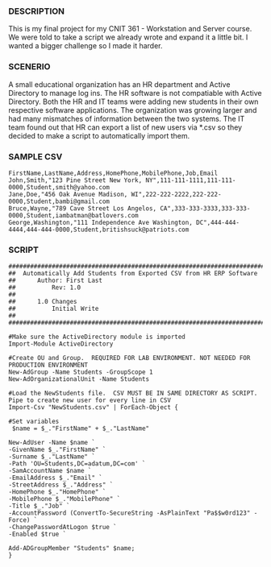 ### DESCRIPTION
This is my final project for my CNIT 361 - Workstation and Server course.  We were told to take a script we already wrote and expand it a little bit.  I wanted a bigger challenge so I made it harder.

### SCENERIO
A small educational organization has an HR department and Active Directory to manage log ins.  The HR software is not compatiable with Active Directory.  Both the HR and IT teams were adding new students in their own respective software applications.  The organization was growing larger and had many mismatches of information between the two systems.  The IT team found out that HR can export a list of new users via *.csv so they decided to make a script to automatically import them.

### SAMPLE CSV
```
FirstName,LastName,Address,HomePhone,MobilePhone,Job,Email
John,Smith,"123 Pine Street New York, NY",111-111-1111,111-111-0000,Student,smith@yahoo.com
Jane,Doe,"456 Oak Avenue Madison, WI",222-222-2222,222-222-0000,Student,bambi@gmail.com
Bruce,Wayne,"789 Cave Street Los Angelos, CA",333-333-3333,333-333-0000,Student,iambatman@batlovers.com
George,Washington,"111 Independence Ave Washington, DC",444-444-4444,444-444-0000,Student,britishsuck@patriots.com
```

### SCRIPT
```
##################################################################################
##	Automatically Add Students from Exported CSV from HR ERP Software
##		Author: First Last
##			Rev: 1.0
##
##		1.0 Changes
##			Initial Write
##
##################################################################################

#Make sure the ActiveDirectory module is imported
Import-Module ActiveDirectory

#Create OU and Group.  REQUIRED FOR LAB ENVIRONMENT. NOT NEEDED FOR PRODUCTION ENVIRONMENT
New-AdGroup -Name Students -GroupScope 1
New-AdOrganizationalUnit -Name Students

#Load the NewStudents file.  CSV MUST BE IN SAME DIRECTORY AS SCRIPT.  Pipe to create new user for every line in CSV
Import-Csv "NewStudents.csv" | ForEach-Object {

#Set variables
 $name = $_."FirstName" + $_."LastName"

New-AdUser -Name $name `
-GivenName $_."FirstName" `
-Surname $_."LastName" `
-Path 'OU=Students,DC=adatum,DC=com' `
-SamAccountName $name `
-EmailAddress $_."Email" `
-StreetAddress $_."Address" `
-HomePhone $_."HomePhone" `
-MobilePhone $_."MobilePhone" `
-Title $_."Job" `
-AccountPassword (ConvertTo-SecureString -AsPlainText "Pa$$w0rd123" -Force) `
-ChangePasswordAtLogon $true `
-Enabled $true `

Add-ADGroupMember "Students" $name;
}
```
